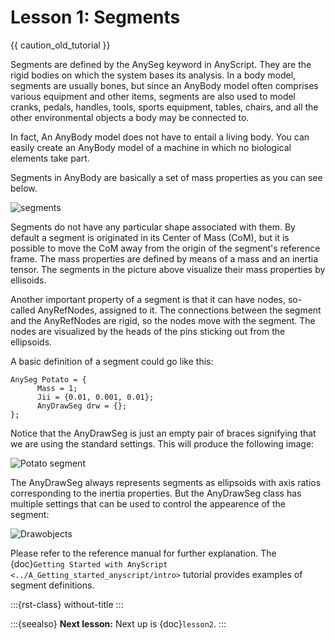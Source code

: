 # Lesson 1: Segments

{{ caution_old_tutorial }}

Segments are defined by the AnySeg keyword in AnyScript. They are the
rigid bodies on which the system bases its analysis. In a body model,
segments are usually bones, but since an AnyBody model often comprises
various equipment and other items, segments are also used to model
cranks, pedals, handles, tools, sports equipment, tables, chairs, and
all the other environmental objects a body may be connected to.

In fact, An AnyBody model does not have to entail a living body. You can
easily create an AnyBody model of a machine in which no biological
elements take part.

Segments in AnyBody are basically a set of mass properties as you can
see below.

![segments](_static/lesson1/image1.jpeg)

Segments do not have any particular shape associated with them. By
default a segment is originated in its Center of Mass (CoM), but it is
possible to move the CoM away from the origin of the segment's reference
frame. The mass properties are defined by means of a mass and an inertia
tensor. The segments in the picture above visualize their mass
properties by ellisoids.

Another important property of a segment is that it can have nodes,
so-called AnyRefNodes, assigned to it. The connections between the
segment and the AnyRefNodes are rigid, so the nodes move with the
segment. The nodes are visualized by the heads of the pins sticking out
from the ellipsoids.

A basic definition of a segment could go like this:

```AnyScriptDoc
AnySeg Potato = {
      Mass = 1;
      Jii = {0.01, 0.001, 0.01};
      AnyDrawSeg drw = {};
};
```

Notice that the AnyDrawSeg is just an empty pair of braces signifying
that we are using the standard settings. This will produce the following
image:

![Potato segment](_static/lesson1/image2.jpeg)

The AnyDrawSeg always represents segments as ellipsoids with axis ratios
corresponding to the inertia properties. But the AnyDrawSeg class has
multiple settings that can be used to control the appearence of the
segment:

![Drawobjects](_static/lesson1/image3.jpeg)

Please refer to the reference manual for further explanation. The
{doc}`Getting Started with
AnyScript <../A_Getting_started_anyscript/intro>` tutorial
provides examples of segment definitions.

:::{rst-class} without-title
:::

:::{seealso}
**Next lesson:** Next up is {doc}`lesson2`.
:::
